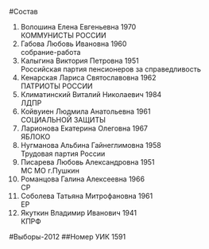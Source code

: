 #Состав
1. Волошина Елена Евгеньевна 1970   
    КОММУНИСТЫ РОССИИ
2. Габова Любовь Ивановна 1960   
    собрание-работа
3. Калыгина Виктория Петровна 1951   
    Российская партия пенсионеров за справедливость
4. Кенарская Лариса Святославовна 1962   
    ПАТРИОТЫ РОССИИ
5. Климатинский Виталий Николаевич 1984   
    ЛДПР
6. Койвуиен Людмила Анатольевна 1961   
    СОЦИАЛЬНОЙ ЗАЩИТЫ
7. Ларионова Екатерина Олеговна 1967   
    ЯБЛОКО
8. Нугманова Альбина Гайнеглимовна 1958   
    Трудовая партия России
9. Писарева Любовь Александровна 1951   
    МС МО г.Пушкин
10. Романцова Галина Алексеевна 1966   
    СР
11. Соболева Татьяна Митрофановна 1961   
    ЕР
12. Якуткин Владимир Иванович 1941   
    КПРФ

#Выборы-2012
##Номер УИК
1591